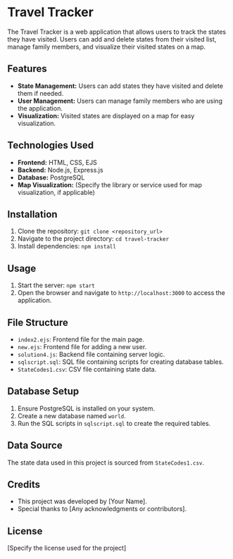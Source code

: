 # Travel Tracker

The Travel Tracker is a web application that allows users to track the states they have visited. Users can add and delete states from their visited list, manage family members, and visualize their visited states on a map.

## Features

- **State Management:** Users can add states they have visited and delete them if needed.
- **User Management:** Users can manage family members who are using the application.
- **Visualization:** Visited states are displayed on a map for easy visualization.

## Technologies Used

- **Frontend:** HTML, CSS, EJS
- **Backend:** Node.js, Express.js
- **Database:** PostgreSQL
- **Map Visualization:** (Specify the library or service used for map visualization, if applicable)

## Installation

1. Clone the repository: `git clone <repository_url>`
2. Navigate to the project directory: `cd travel-tracker`
3. Install dependencies: `npm install`

## Usage

1. Start the server: `npm start`
2. Open the browser and navigate to `http://localhost:3000` to access the application.

## File Structure

- `index2.ejs`: Frontend file for the main page.
- `new.ejs`: Frontend file for adding a new user.
- `solution4.js`: Backend file containing server logic.
- `sqlscript.sql`: SQL file containing scripts for creating database tables.
- `StateCodes1.csv`: CSV file containing state data.

## Database Setup

1. Ensure PostgreSQL is installed on your system.
2. Create a new database named `world`.
3. Run the SQL scripts in `sqlscript.sql` to create the required tables.

## Data Source

The state data used in this project is sourced from `StateCodes1.csv`.

## Credits

- This project was developed by [Your Name].
- Special thanks to [Any acknowledgments or contributors].

## License

[Specify the license used for the project]
